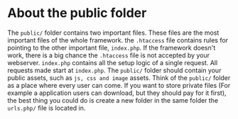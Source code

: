 <h1>About the public folder</h1>

The <code>public/</code> folder contains two important files. These files are the most important files of the whole framework. the <code>.htaccess</code> file contains rules for pointing to the other important file, <code>index.php</code>. If the framework doesn't work, there is a big chance the <code>.htaccess</code> file is not accepted by your webserver. <code>index.php</code> contains all the setup logic of a single request. All requests made start at <code>index.php</code>. The <code>public/</code> folder should contain your public assets, such as <code>js, css and image</code> assets. Think of the <code>public/</code> folder as a place where every user can come. If you want to store private files (For example a application users can download, but they should pay for it first), the best thing you could do is create a new folder in the same folder the <code>urls.php/</code> file is located in.
